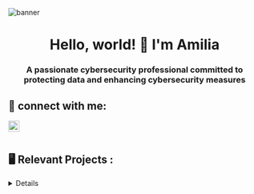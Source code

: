 ![banner](https://i.imgur.com/6mbXVX8.png)
<h1 align="center">Hello, world! 👋 I'm Amilia</h1>
<h3 align="center">A passionate cybersecurity professional committed to protecting data and enhancing cybersecurity measures</h3>
<h2> 📲 connect with me:</h2>
  
[<img align="left" alt="Amilia | LinkedIn" width="22px" src="https://cdn.jsdelivr.net/npm/simple-icons@v3/icons/linkedin.svg" />][linkedin]

[linkedin]: https://www.linkedin.com/in/amiliasalvatore/

 <br />
 <br />

<h2>  🖥️ Relevant Projects  :</h2>

<details close>

<div>

</summary>




<h2>👨🏻‍💻 🌎 🔐 Cyber Security / IT Projects 👨🏻‍💻 🌎 🔐</h2>
 <br />
 <br />
  
- <b>Azure Honey Net Cloud Projects</b>
  ### [Cloud SOC Project Resources](https://github.com/AmiliaSalva/Cloud-SOC-Project-Resources)
  - [Creating a Live SOC / Honey Net in Azure](https://github.com/AmiliaSalva/Azure-Honey-Net-SOC)
  - [Enhancing Security with KQL: Understanding Successful User Logins and Logon Types](https://github.com/AmiliaSalva/KQL-Queries)








